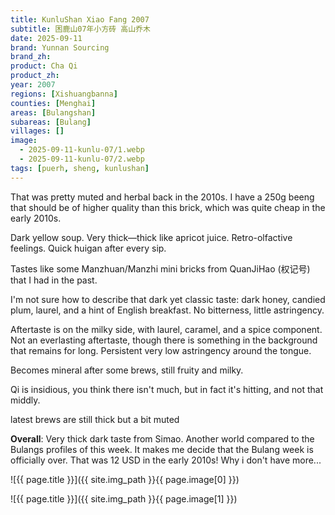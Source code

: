 ```yaml
---
title: KunluShan Xiao Fang 2007
subtitle: 困鹿山07年小方砖 高山乔木
date: 2025-09-11
brand: Yunnan Sourcing
brand_zh: 
product: Cha Qi
product_zh: 
year: 2007
regions: [Xishuangbanna]
counties: [Menghai]
areas: [Bulangshan]
subareas: [Bulang]
villages: []
image: 
  - 2025-09-11-kunlu-07/1.webp
  - 2025-09-11-kunlu-07/2.webp
tags: [puerh, sheng, kunlushan]
---
```


That was pretty muted and herbal back in the 2010s. I have a 250g beeng that should be of higher quality than this brick, which was quite cheap in the early 2010s.

Dark yellow soup. Very thick—thick like apricot juice.
Retro-olfactive feelings. Quick huigan after every sip.

Tastes like some Manzhuan/Manzhi mini bricks from QuanJiHao (权记号) that I had in the past.

I'm not sure how to describe that dark yet classic taste: dark honey, candied plum, laurel, and a hint of English breakfast. No bitterness, little astringency.

Aftertaste is on the milky side, with laurel, caramel, and a spice component. Not an everlasting aftertaste, though there is something in the background that remains for long. Persistent very low astringency around the tongue.

Becomes mineral after some brews, still fruity and milky.

Qi is insidious, you think there isn't much, but in fact it's hitting, and not that middly.

latest brews are still thick but a bit muted

**Overall**: 
Very thick dark taste from Simao. Another world compared to the Bulangs profiles of this week. It makes me decide that the Bulang week is officially over. That was 12 USD in the early 2010s! Why i don't have more...

![{{ page.title }}]({{ site.img_path }}{{ page.image[0] }})

![{{ page.title }}]({{ site.img_path }}{{ page.image[1] }})